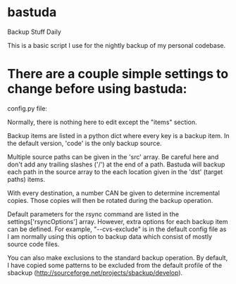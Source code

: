 bastuda
=======

Backup Stuff Daily

This is a basic script I use for the nightly backup of my personal codebase.

There are a couple simple settings to change before using bastuda:
===

config.py file:

Normally, there is nothing here to edit except the "items" section.

Backup items are listed in a python dict where every key is a backup item. In the default version, 'code' is the only backup source.

Multiple source paths can be given in the 'src' array. Be careful here and don't add any trailing slashes ('/') at the end of a path.
Bastuda will backup each path in the source array to the each location given in the 'dst' (target paths) items.

With every destination, a number CAN be given to determine incremental copies. Those copies will then be rotated during the backup operation.

Default parameters for the rsync command are listed in the settings['rsyncOptions'] array. However, extra options for each backup item can be defined.
For example, "--cvs-exclude" is in the default config file as I am normally using this option to backup data which consist of mostly source code files.

You can also make exclusions to the standard backup operation. By default, I have copied some patterns to be excluded from the default profile of the sbackup (http://sourceforge.net/projects/sbackup/develop).
